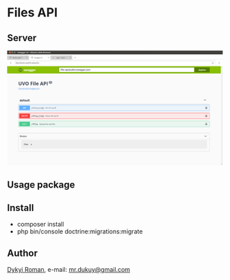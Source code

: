 # Files API

## Server
![image](https://github.com/dykyi-roman/files-api/blob/master/server.png)

## Usage package

## Install
+ composer install
+ php bin/console doctrine:migrations:migrate 

## Author
[Dykyi Roman](https://www.linkedin.com/in/roman-dykyi-43428543/), e-mail: [mr.dukuy@gmail.com](mailto:mr.dukuy@gmail.com)


